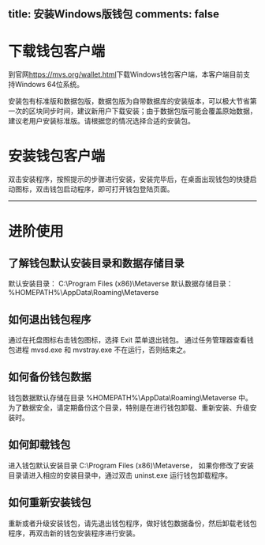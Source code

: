 title: 安装Windows版钱包
comments: false
---

# 下载钱包客户端
到官网<https://mvs.org/wallet.html>下载Windows钱包客户端，本客户端目前支持Windows 64位系统。

安装包有标准版和数据包版，数据包版为自带数据库的安装版本，可以极大节省第一次的区块同步时间，建议新用户下载安装；由于数据包版可能会覆盖原始数据，建议老用户安装标准版。请根据您的情况选择合适的安装包。

# 安装钱包客户端
双击安装程序，按照提示的步骤进行安装，安装完毕后，在桌面出现钱包的快捷启动图标，双击钱包启动程序，即可打开钱包登陆页面。

***
# 进阶使用
## 了解钱包默认安装目录和数据存储目录
默认安装目录：     C:\Program Files (x86)\Metaverse
默认数据存储目录： %HOMEPATH%\AppData\Roaming\Metaverse

## 如何退出钱包程序
通过在托盘图标右击钱包图标，选择 Exit 菜单退出钱包。
通过任务管理器查看钱包进程 mvsd.exe 和 mvstray.exe 不在运行，否则结束之。

## 如何备份钱包数据
钱包数据默认存储在目录 %HOMEPATH%\AppData\Roaming\Metaverse 中。为了数据安全，请定期备份这个目录，特别是在进行钱包卸载、重新安装、升级安装时。

## 如何卸载钱包
进入钱包默认安装目录 C:\Program Files (x86)\Metaverse， 如果你修改了安装目录请进入相应的安装目录中，通过双击 uninst.exe 运行钱包卸载程序。

## 如何重新安装钱包
重新或者升级安装钱包，请先退出钱包程序，做好钱包数据备份，然后卸载老钱包程序，再双击新的钱包安装程序进行安装。

